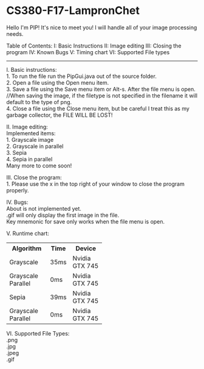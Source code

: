 # CS380-F17-LampronChet

Hello I'm PIP! It's nice to meet you!
I will handle all of your image processing needs.

Table of Contents:
I: Basic Instructions
II: Image editing
III: Closing the program
IV: Known Bugs
V: Timing chart
VI: Supported File types

********************************************************

I. Basic instructions:
	<br>	1. To run the file run the PipGui.java out of the source folder.
	<br>	2. Open a file using the Open menu item.
	<br>	3. Save a file using the Save menu item or Alt-s. After the file menu is open.
 	 <br>	//When saving the image, if the filetype is not specified in the filename it will default to the type of png.
	<br>	4. Close a file using the Close menu item, but be careful I treat this as my garbage collector, the FILE WILL BE LOST!
	
II. Image editing:
	<br>Implemented items:
	<br>1. Grayscale image
	<br>2. Grayscale in parallel
	<br>3. Sepia
	<br>4. Sepia in parallel
	<br>Many more to come soon!

III. Close the program:
	<br>1. Please use the x in the top right of your window to close the program properly. 
	
IV. Bugs:
	<br>About is not implemented yet.
	<br>.gif will only display the first image in the file.
	<br>Key mnemonic for save only works when the file menu is open.
	
V. Runtime chart:

<table style = "width:50%">
  <tr>
    <th> Algorithm </th>
    <th> Time </th>
    <th> Device </th>
  </tr>
  <tr>
    <td> Grayscale </td>
    <td> 35ms </td>
    <td> Nvidia GTX 745 </td>
  </tr>
  
  <tr>
    <td> Grayscale Parallel </td>
    <td> 0ms </td>
    <td> Nvidia GTX 745 </td>
  </tr>
  
  
  <tr>
    <td> Sepia </td>
    <td> 39ms </td>
    <td> Nvidia GTX 745 </td>
  </tr>
  
  
  <tr>
    <td> Grayscale Parallel</td>
    <td> 0ms </td>
    <td> Nvidia GTX 745 </td>
  </tr>
</table>

VI. Supported File Types:
<br>.png
<br>.jpg
<br>.jpeg
<br>.gif
